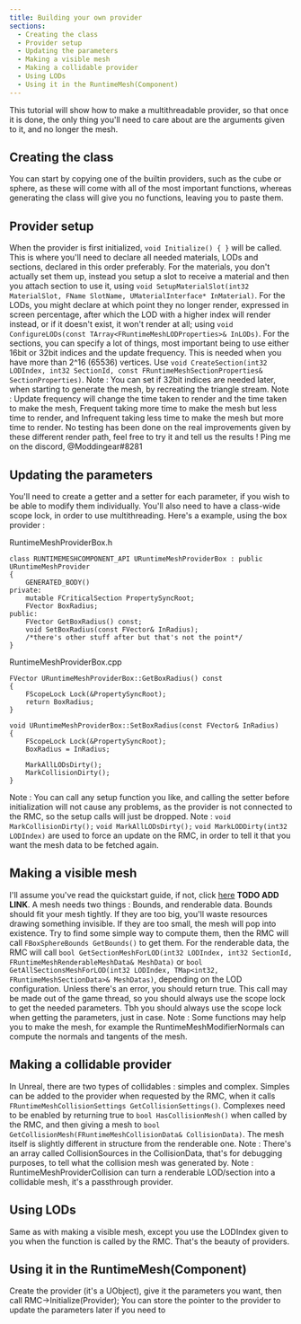 ```yaml
---
title: Building your own provider
sections:
  - Creating the class
  - Provider setup
  - Updating the parameters
  - Making a visible mesh
  - Making a collidable provider
  - Using LODs
  - Using it in the RuntimeMesh(Component)
---
```


This tutorial will show how to make a multithreadable provider, so that once it is done, the only thing you'll need to care about are the arguments given to it, and no longer the mesh.

## Creating the class
You can start by copying one of the builtin providers, such as the cube or sphere, as these will come with all of the most important functions, whereas generating the class will give you no functions, leaving you to paste them.

## Provider setup
When the provider is first initialized, `void Initialize() { }` will be called. This is where you'll need to declare all needed materials, LODs and sections, declared in this order preferably. 
For the materials, you don't actually set them up, instead you setup a slot to receive a material and then you attach section to use it, using `void SetupMaterialSlot(int32 MaterialSlot, FName SlotName, UMaterialInterface* InMaterial)`.
For the LODs, you might declare at which point they no longer render, expressed in screen percentage, after which the LOD with a higher index will render instead, or if it doesn't exist, it won't render at all; using `void ConfigureLODs(const TArray<FRuntimeMeshLODProperties>& InLODs)`.
For the sections, you can specify a lot of things, most important being to use either 16bit or 32bit indices and the update frequency. This is needed when you have more than 2^16 (65536) vertices. Use `void CreateSection(int32 LODIndex, int32 SectionId, const FRuntimeMeshSectionProperties& SectionProperties)`.
Note : You can set if 32bit indices are needed later, when starting to generate the mesh, by recreating the triangle stream.
Note : Update frequency will change the time taken to render and the time taken to make the mesh, Frequent taking more time to make the mesh but less time to render, and Infrequent taking less time to make the mesh but more time to render. No testing has been done on the real improvements given by these different render path, feel free to try it and tell us the results ! Ping me on the discord, @Moddingear#8281

## Updating the parameters
You'll need to create a getter and a setter for each parameter, if you wish to be able to modify them individually. You'll also need to have a class-wide scope lock, in order to use multithreading. Here's a example, using the box provider :

RuntimeMeshProviderBox.h

    class RUNTIMEMESHCOMPONENT_API URuntimeMeshProviderBox : public URuntimeMeshProvider
    {
    	GENERATED_BODY()
    private:
    	mutable FCriticalSection PropertySyncRoot;
    	FVector BoxRadius;
    public:
		FVector GetBoxRadius() const;
		void SetBoxRadius(const FVector& InRadius);
    	/*there's other stuff after but that's not the point*/
    }

RuntimeMeshProviderBox.cpp

    FVector URuntimeMeshProviderBox::GetBoxRadius() const
    {
    	FScopeLock Lock(&PropertySyncRoot);
    	return BoxRadius;
    }
    
    void URuntimeMeshProviderBox::SetBoxRadius(const FVector& InRadius)
    {
    	FScopeLock Lock(&PropertySyncRoot);
    	BoxRadius = InRadius;
    
    	MarkAllLODsDirty();
    	MarkCollisionDirty();
    }
   
Note : You can call any setup function you like, and calling the setter before initialization will not cause any problems, as the provider is not connected to the RMC, so the setup calls will just be dropped.
Note : `void MarkCollisionDirty();` `void MarkAllLODsDirty();` `void MarkLODDirty(int32 LODIndex)` are used to force an update on the RMC, in order to tell it that you want the mesh data to be fetched again.

## Making a visible mesh
I'll assume you've read the quickstart guide, if not, click [here]() **TODO ADD LINK**.
A mesh needs two things : Bounds, and renderable data.
Bounds should fit your mesh tightly. If they are too big, you'll waste resources drawing something invisible. If they are too small, the mesh will pop into existence. Try to find some simple way to compute them, then the RMC will call `FBoxSphereBounds GetBounds()` to get them.
For the renderable data, the RMC will call `bool GetSectionMeshForLOD(int32 LODIndex, int32 SectionId, FRuntimeMeshRenderableMeshData& MeshData)` or `bool GetAllSectionsMeshForLOD(int32 LODIndex, TMap<int32, FRuntimeMeshSectionData>& MeshDatas)`, depending on the LOD configuration. Unless there's an error, you should return true. This call may be made out of the game thread, so you should always use the scope lock to get the needed parameters. Tbh you should always use the scope lock when getting the parameters, just in case.
Note : Some functions may help you to make the mesh, for example the RuntimeMeshModifierNormals can compute the normals and tangents of the mesh.

## Making a collidable provider
In Unreal, there are two types of collidables : simples and complex. Simples can be added to the provider when requested by the RMC, when it calls `FRuntimeMeshCollisionSettings GetCollisionSettings()`.
Complexes need to be enabled by returning true to `bool HasCollisionMesh()` when called by the RMC, and then giving a mesh to `bool GetCollisionMesh(FRuntimeMeshCollisionData& CollisionData)`. The mesh itself is slightly different in structure from the renderable one.
Note : There's an array called CollisionSources in the CollisionData, that's for debugging purposes, to tell what the collision mesh was generated by.
Note : RuntimeMeshProviderCollision can turn a renderable LOD/section into a collidable mesh, it's a passthrough provider.

## Using LODs

Same as with making a visible mesh, except you use the LODIndex given to you when the function is called by the RMC.
That's the beauty of providers.

## Using it in the RuntimeMesh(Component)

Create the provider (it's a UObject), give it the parameters you want, then call RMC->Initialize(Provider);
You can store the pointer to the provider to update the parameters later if you need to
